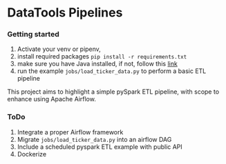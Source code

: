 # DataTools Pipelines

### Getting started
1. Activate your venv or pipenv, 
2. install required packages `pip install -r requirements.txt`
3. make sure you have Java installed, if not, follow this [link](https://towardsdatascience.com/how-to-get-started-with-pyspark-1adc142456ec)
4. run the example `jobs/load_ticker_data.py` to perform a basic ETL pipeline

This project aims to highlight a simple pySpark ETL pipeline, with scope to enhance using Apache Airflow.

### ToDo
1. Integrate a proper Airflow framework
2. Migrate `jobs/load_ticker_data.py` into an airflow DAG
3. Include a scheduled pyspark ETL example with public API
4. Dockerize
